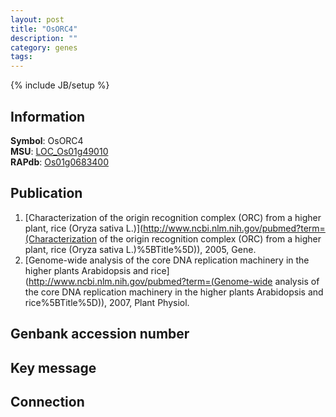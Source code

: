```yaml
---
layout: post
title: "OsORC4"
description: ""
category: genes
tags: 
---
```

{% include JB/setup %}

## Information
__Symbol__: OsORC4  
__MSU__: [LOC_Os01g49010](http://rice.plantbiology.msu.edu/cgi-bin/ORF_infopage.cgi?orf=LOC_Os01g49010)  
__RAPdb__: [Os01g0683400](http://rapdb.dna.affrc.go.jp/viewer/gbrowse_details/irgsp1?name=Os01g0683400)  

## Publication
1. [Characterization of the origin recognition complex (ORC) from a higher plant, rice (Oryza sativa L.)](http://www.ncbi.nlm.nih.gov/pubmed?term=(Characterization of the origin recognition complex (ORC) from a higher plant, rice (Oryza sativa L.)%5BTitle%5D)), 2005, Gene.
2. [Genome-wide analysis of the core DNA replication machinery in the higher plants Arabidopsis and rice](http://www.ncbi.nlm.nih.gov/pubmed?term=(Genome-wide analysis of the core DNA replication machinery in the higher plants Arabidopsis and rice%5BTitle%5D)), 2007, Plant Physiol.

## Genbank accession number

## Key message

## Connection


